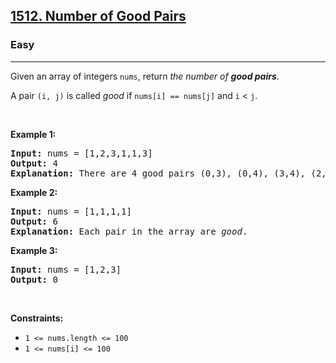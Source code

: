 <h2><a href="https://leetcode.com/problems/number-of-good-pairs/">1512. Number of Good Pairs</a></h2><h3>Easy</h3><hr><div style="user-select: auto;"><p style="user-select: auto;">Given an array of integers <code style="user-select: auto;">nums</code>, return <em style="user-select: auto;">the number of <strong style="user-select: auto;">good pairs</strong></em>.</p>

<p style="user-select: auto;">A pair <code style="user-select: auto;">(i, j)</code> is called <em style="user-select: auto;">good</em> if <code style="user-select: auto;">nums[i] == nums[j]</code> and <code style="user-select: auto;">i</code> &lt; <code style="user-select: auto;">j</code>.</p>

<p style="user-select: auto;">&nbsp;</p>
<p style="user-select: auto;"><strong style="user-select: auto;">Example 1:</strong></p>

<pre style="position: relative; user-select: auto;"><strong style="user-select: auto;">Input:</strong> nums = [1,2,3,1,1,3]
<strong style="user-select: auto;">Output:</strong> 4
<strong style="user-select: auto;">Explanation:</strong> There are 4 good pairs (0,3), (0,4), (3,4), (2,5) 0-indexed.
<div class="open_grepper_editor" title="Edit &amp; Save To Grepper" style="user-select: auto;"></div></pre>

<p style="user-select: auto;"><strong style="user-select: auto;">Example 2:</strong></p>

<pre style="position: relative; user-select: auto;"><strong style="user-select: auto;">Input:</strong> nums = [1,1,1,1]
<strong style="user-select: auto;">Output:</strong> 6
<strong style="user-select: auto;">Explanation:</strong> Each pair in the array are <em style="user-select: auto;">good</em>.
<div class="open_grepper_editor" title="Edit &amp; Save To Grepper" style="user-select: auto;"></div></pre>

<p style="user-select: auto;"><strong style="user-select: auto;">Example 3:</strong></p>

<pre style="position: relative; user-select: auto;"><strong style="user-select: auto;">Input:</strong> nums = [1,2,3]
<strong style="user-select: auto;">Output:</strong> 0
<div class="open_grepper_editor" title="Edit &amp; Save To Grepper" style="user-select: auto;"></div></pre>

<p style="user-select: auto;">&nbsp;</p>
<p style="user-select: auto;"><strong style="user-select: auto;">Constraints:</strong></p>

<ul style="user-select: auto;">
	<li style="user-select: auto;"><code style="user-select: auto;">1 &lt;= nums.length &lt;= 100</code></li>
	<li style="user-select: auto;"><code style="user-select: auto;">1 &lt;= nums[i] &lt;= 100</code></li>
</ul>
</div>
